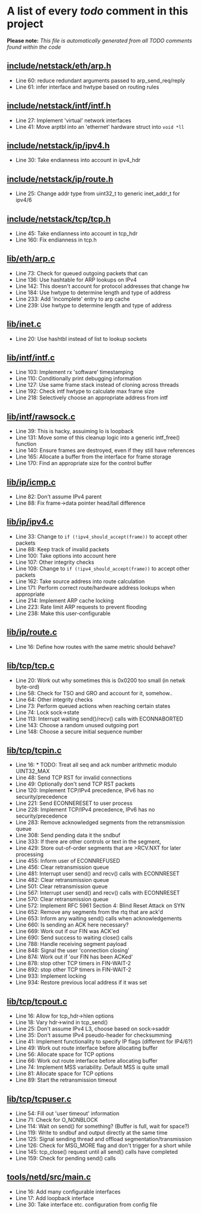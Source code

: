 # A list of every _todo_ comment in this project
**Please note:** _This file is automatically generated from all TODO comments found within the code_
## [include/netstack/eth/arp.h](include/netstack/eth/arp.h)
  - Line 60: reduce redundant arguments passed to arp_send_req/reply
  - Line 61: infer interface and hwtype based on routing rules

## [include/netstack/intf/intf.h](include/netstack/intf/intf.h)
  - Line 27: Implement 'virtual' network interfaces
  - Line 41: Move arptbl into an 'ethernet' hardware struct into `void *ll`

## [include/netstack/ip/ipv4.h](include/netstack/ip/ipv4.h)
  - Line 30: Take endianness into account in ipv4_hdr

## [include/netstack/ip/route.h](include/netstack/ip/route.h)
  - Line 25: Change addr type from uint32_t to generic inet_addr_t for ipv4/6

## [include/netstack/tcp/tcp.h](include/netstack/tcp/tcp.h)
  - Line 45: Take endianness into account in tcp_hdr
  - Line 160: Fix endianness in tcp.h

## [lib/eth/arp.c](lib/eth/arp.c)
  - Line 73: Check for queued outgoing packets that can
  - Line 136: Use hashtable for ARP lookups on IPv4
  - Line 142: This doesn't account for protocol addresses that change hw
  - Line 184: Use hwtype to determine length and type of address
  - Line 233: Add 'incomplete' entry to arp cache
  - Line 239: Use hwtype to determine length and type of address

## [lib/inet.c](lib/inet.c)
  - Line 20: Use hashtbl instead of list to lookup sockets

## [lib/intf/intf.c](lib/intf/intf.c)
  - Line 103: Implement rx 'software' timestamping
  - Line 110: Conditionally print debugging information
  - Line 127: Use same frame stack instead of cloning across threads
  - Line 192: Check intf hwtype to calculate max frame size
  - Line 218: Selectively choose an appropriate address from intf

## [lib/intf/rawsock.c](lib/intf/rawsock.c)
  - Line 39: This is hacky, assuiming lo is loopback
  - Line 131: Move some of this cleanup logic into a generic intf_free() function
  - Line 140: Ensure frames are destroyed, even if they still have references
  - Line 165: Allocate a buffer from the interface for frame storage
  - Line 170: Find an appropriate size for the control buffer

## [lib/ip/icmp.c](lib/ip/icmp.c)
  - Line 82: Don't assume IPv4 parent
  - Line 88: Fix frame->data pointer head/tail difference

## [lib/ip/ipv4.c](lib/ip/ipv4.c)
  - Line 33: Change to `if (!ipv4_should_accept(frame))` to accept other packets
  - Line 88: Keep track of invalid packets
  - Line 100: Take options into account here
  - Line 107: Other integrity checks
  - Line 109: Change to `if (!ipv4_should_accept(frame))` to accept other packets
  - Line 162: Take source address into route calculation
  - Line 171: Perform correct route/hardware address lookups when appropriate
  - Line 214: Implement ARP cache locking
  - Line 223: Rate limit ARP requests to prevent flooding
  - Line 238: Make this user-configurable

## [lib/ip/route.c](lib/ip/route.c)
  - Line 16: Define how routes with the same metric should behave?

## [lib/tcp/tcp.c](lib/tcp/tcp.c)
  - Line 20: Work out why sometimes this is 0x0200 too small (in netwk byte-ord)
  - Line 58: Check for TSO and GRO and account for it, somehow..
  - Line 64: Other integrity checks
  - Line 73: Perform queued actions when reaching certain states
  - Line 74: Lock sock->state
  - Line 113: Interrupt waiting send()/recv() calls with ECONNABORTED
  - Line 143: Choose a random unused outgoing port
  - Line 148: Choose a secure initial sequence number

## [lib/tcp/tcpin.c](lib/tcp/tcpin.c)
  - Line 16: * TODO: Treat all seq and ack number arithmetic modulo UINT32_MAX
  - Line 48: Send TCP RST for invalid connections
  - Line 49: Optionally don't send TCP RST packets
  - Line 120: Implement TCP/IPv4 precedence, IPv6 has no security/precedence
  - Line 221: Send ECONNERESET to user process
  - Line 228: Implement TCP/IPv4 precedence, IPv6 has no security/precedence
  - Line 283: Remove acknowledged segments from the retransmission queue
  - Line 308: Send pending data it the sndbuf
  - Line 333: If there are other controls or text in the segment,
  - Line 429: Store out-of-order segments that are >RCV.NXT for later processing
  - Line 455: Inform user of ECONNREFUSED
  - Line 456: Clear retransmission queue
  - Line 481: Interrupt user send() and recv() calls with ECONNRESET
  - Line 482: Clear retransmission queue
  - Line 501: Clear retransmission queue
  - Line 567: Interrupt user send() and recv() calls with ECONNRESET
  - Line 570: Clear retransmission queue
  - Line 572: Implement RFC 5961 Section 4: Blind Reset Attack on SYN
  - Line 652: Remove any segments from the rtq that are ack'd
  - Line 653: Inform any waiting send() calls when acknowledgements
  - Line 660: Is sending an ACK here necessary?
  - Line 669: Work out if our FIN was ACK'ed
  - Line 690: Send success to waiting close() calls
  - Line 788: Handle receiving segment payload
  - Line 848: Signal the user 'connection closing'
  - Line 874: Work out if 'our FIN has been ACKed'
  - Line 878: stop other TCP timers in FIN-WAIT-2
  - Line 892: stop other TCP timers in FIN-WAIT-2
  - Line 933: Implement locking
  - Line 934: Restore previous local address if it was set

## [lib/tcp/tcpout.c](lib/tcp/tcpout.c)
  - Line 16: Allow for tcp_hdr->hlen options
  - Line 18: Vary hdr->wind in tcp_send()
  - Line 25: Don't assume IPv4 L3, choose based on sock->saddr
  - Line 35: Don't assume IPv4 pseudo-header for checksumming
  - Line 41: Implement functionality to specify IP flags (different for IP4/6?)
  - Line 49: Work out route interface before allocating buffer
  - Line 56: Allocate space for TCP options
  - Line 66: Work out route interface before allocating buffer
  - Line 74: Implement MSS variability. Default MSS is quite small
  - Line 81: Allocate space for TCP options
  - Line 89: Start the retransmission timeout

## [lib/tcp/tcpuser.c](lib/tcp/tcpuser.c)
  - Line 54: Fill out 'user timeout' information
  - Line 71: Check for O_NONBLOCK
  - Line 114: Wait on send() for something? (Buffer is full, wait for space?)
  - Line 119: Write to sndbuf and output directly at the same time
  - Line 125: Signal sending thread and offload segmentation/transmission
  - Line 126: Check for MSG_MORE flag and don't trigger for a short while
  - Line 145: tcp_close() request until all send() calls have completed
  - Line 159: Check for pending send() calls

## [tools/netd/src/main.c](tools/netd/src/main.c)
  - Line 16: Add many configurable interfaces
  - Line 17: Add loopback interface
  - Line 30: Take interface etc. configuration from config file
